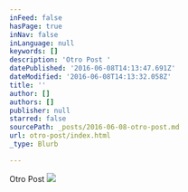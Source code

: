 ```yaml
---
inFeed: false
hasPage: true
inNav: false
inLanguage: null
keywords: []
description: 'Otro Post '
datePublished: '2016-06-08T14:13:47.691Z'
dateModified: '2016-06-08T14:13:32.058Z'
title: ''
author: []
authors: []
publisher: null
starred: false
sourcePath: _posts/2016-06-08-otro-post.md
url: otro-post/index.html
_type: Blurb

---
```

Otro Post
![](https://the-grid-user-content.s3-us-west-2.amazonaws.com/90302059-268b-4939-bf44-863280ca39c6.jpg)